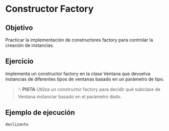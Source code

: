 #  Constructor Factory

## Objetivo

Practicar la implementación de constructores factory para controlar la creación de instancias.

## Ejercicio

Implementa un constructor factory en la clase Ventana que devuelva instancias de diferentes tipos de ventanas basado en un parámetro de tipo.

> :black_joker: **PISTA**
> Utiliza un constructor factory para decidir qué subclase de Ventana instanciar basado en el parámetro dado.


## Ejemplo de ejecución

~~~sh
deslizante
~~~